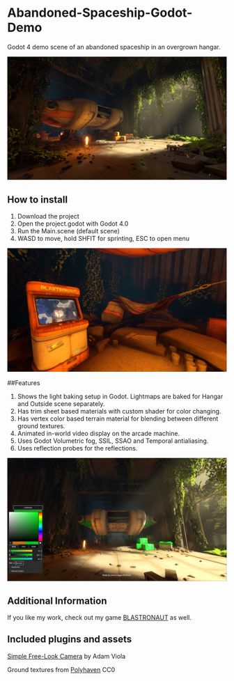 # Abandoned-Spaceship-Godot-Demo
Godot 4 demo scene of an abandoned spaceship in an overgrown hangar.

![Screenshot](Screenshots/Screenshot1.jpg)

## How to install
1. Download the project
2. Open the project.godot with Godot 4.0
3. Run the Main.scene (default scene)
4. WASD to move, hold SHFIT for sprinting, ESC to open menu

![Screenshot](Screenshots/Screenshot3.jpg)

##Features
1. Shows the light baking setup in Godot. Lightmaps are baked for Hangar and Outside scene separately.
2. Has trim sheet based materials with custom shader for color changing.
3. Has vertex color based terrain material for blending between different ground textures.
4. Animated in-world video display on the arcade machine.
5. Uses Godot Volumetric fog, SSIL, SSAO and Temporal antialiasing.
6. Uses reflection probes for the reflections.

![Screenshot](Screenshots/Screenshot2.jpg)

## Additional Information
If you like my work, check out my game [BLASTRONAUT](https://store.steampowered.com/app/1392650/BLASTRONAUT/) as well.

## Included plugins and assets
[Simple Free-Look Camera](https://github.com/adamviola/simple-free-look-camera) by Adam Viola

Ground textures from [Polyhaven](https://polyhaven.com/textures) CC0